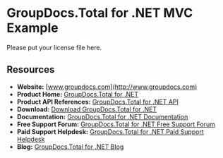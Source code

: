 # GroupDocs.Total for .NET MVC Example
Please put your license file here.


## Resources
- **Website:** [www.groupdocs.com](http://www.groupdocs.com)
- **Product Home:** [GroupDocs.Total for .NET](https://products.groupdocs.com/total/net)
- **Product API References:** [GroupDocs.Total for .NET API](https://apireference.groupdocs.com)
- **Download:** [Download GroupDocs.Total for .NET](https://downloads.groupdocs.com/total/net)
- **Documentation:** [GroupDocs.Total for .NET Documentation](https://docs.groupdocs.com/dashboard.action)
- **Free Support Forum:** [GroupDocs.Total for .NET Free Support Forum](https://forum.groupdocs.com/c/total)
- **Paid Support Helpdesk:** [GroupDocs.Total for .NET Paid Support Helpdesk](https://helpdesk.groupdocs.com)
- **Blog:** [GroupDocs.Total for .NET Blog](https://blog.groupdocs.com/category/groupdocs-total-product-family)

